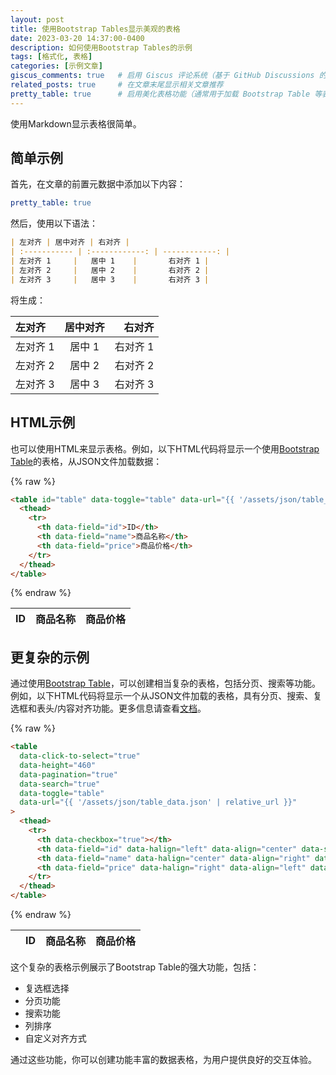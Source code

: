 ```yaml
---
layout: post
title: 使用Bootstrap Tables显示美观的表格
date: 2023-03-20 14:37:00-0400
description: 如何使用Bootstrap Tables的示例
tags: [格式化, 表格]
categories: [示例文章]
giscus_comments: true   # 启用 Giscus 评论系统（基于 GitHub Discussions 的评论功能）
related_posts: true     # 在文章末尾显示相关文章推荐
pretty_table: true      # 启用美化表格功能（通常用于加载 Bootstrap Table 等表格样式或脚本）
---
```


使用Markdown显示表格很简单。

## 简单示例

首先，在文章的前置元数据中添加以下内容：

```yml
pretty_table: true
```

然后，使用以下语法：

```markdown
| 左对齐 | 居中对齐 | 右对齐 |
| :----------- | :------------: | ------------: |
| 左对齐 1     |   居中 1    |       右对齐 1 |
| 左对齐 2     |   居中 2    |       右对齐 2 |
| 左对齐 3     |   居中 3    |       右对齐 3 |
```

将生成：

| 左对齐 | 居中对齐 | 右对齐 |
| :----------- | :------------: | ------------: |
| 左对齐 1     |   居中 1    |       右对齐 1 |
| 左对齐 2     |   居中 2    |       右对齐 2 |
| 左对齐 3     |   居中 3    |       右对齐 3 |

<p></p>

## HTML示例

也可以使用HTML来显示表格。例如，以下HTML代码将显示一个使用[Bootstrap Table](https://bootstrap-table.com/)的表格，从JSON文件加载数据：

{% raw  %}

```html
<table id="table" data-toggle="table" data-url="{{ '/assets/json/table_data.json' | relative_url }}">
  <thead>
    <tr>
      <th data-field="id">ID</th>
      <th data-field="name">商品名称</th>
      <th data-field="price">商品价格</th>
    </tr>
  </thead>
</table>
```

{% endraw  %}

<table
  data-toggle="table"
  data-url="{{ '/assets/json/table_data.json' | relative_url }}">
  <thead>
    <tr>
      <th data-field="id">ID</th>
      <th data-field="name">商品名称</th>
      <th data-field="price">商品价格</th>
    </tr>
  </thead>
</table>

<p></p>

## 更复杂的示例

通过使用[Bootstrap Table](https://bootstrap-table.com/)，可以创建相当复杂的表格，包括分页、搜索等功能。例如，以下HTML代码将显示一个从JSON文件加载的表格，具有分页、搜索、复选框和表头/内容对齐功能。更多信息请查看[文档](https://examples.bootstrap-table.com/index.html)。

{% raw  %}

```html
<table
  data-click-to-select="true"
  data-height="460"
  data-pagination="true"
  data-search="true"
  data-toggle="table"
  data-url="{{ '/assets/json/table_data.json' | relative_url }}"
>
  <thead>
    <tr>
      <th data-checkbox="true"></th>
      <th data-field="id" data-halign="left" data-align="center" data-sortable="true">ID</th>
      <th data-field="name" data-halign="center" data-align="right" data-sortable="true">商品名称</th>
      <th data-field="price" data-halign="right" data-align="left" data-sortable="true">商品价格</th>
    </tr>
  </thead>
</table>
```

{% endraw  %}

<table
  data-click-to-select="true"
  data-height="460"
  data-pagination="true"
  data-search="true"
  data-toggle="table"
  data-url="{{ '/assets/json/table_data.json' | relative_url }}">
  <thead>
    <tr>
      <th data-checkbox="true"></th>
      <th data-field="id" data-halign="left" data-align="center" data-sortable="true">ID</th>
      <th data-field="name" data-halign="center" data-align="right" data-sortable="true">商品名称</th>
      <th data-field="price" data-halign="right" data-align="left" data-sortable="true">商品价格</th>
    </tr>
  </thead>
</table>

这个复杂的表格示例展示了Bootstrap Table的强大功能，包括：
- 复选框选择
- 分页功能
- 搜索功能
- 列排序
- 自定义对齐方式

通过这些功能，你可以创建功能丰富的数据表格，为用户提供良好的交互体验。
